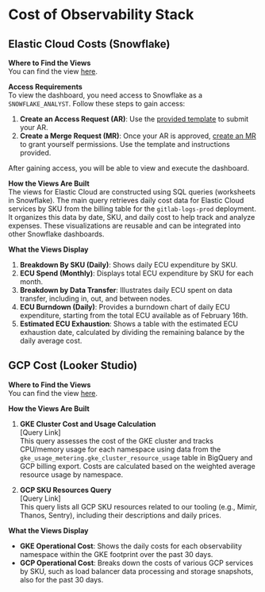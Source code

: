# Cost of Observability Stack

## Elastic Cloud Costs (Snowflake)

**Where to Find the Views**  
You can find the view [here](https://app.snowflake.com/ys68254/gitlab/#/elasticcloud-cost-breakdown-dPmMm74OV).

**Access Requirements**  
To view the dashboard, you need access to Snowflake as a `SNOWFLAKE_ANALYST`. Follow these steps to gain access:

1. **Create an Access Request (AR)**: Use the [provided template](https://gitlab.com/gitlab-com/team-member-epics/access-requests/-/issues/30250) to submit your AR.
2. **Create a Merge Request (MR)**: Once your AR is approved, [create an MR](https://gitlab.com/gitlab-data/analytics/-/merge_requests/10402/diffs) to grant yourself permissions. Use the template and instructions provided.

After gaining access, you will be able to view and execute the dashboard.

**How the Views Are Built**  
The views for Elastic Cloud are constructed using SQL queries (worksheets in Snowflake). The main query retrieves daily cost data for Elastic Cloud services by SKU from the billing table for the `gitlab-logs-prod` deployment. It organizes this data by date, SKU, and daily cost to help track and analyze expenses. These visualizations are reusable and can be integrated into other Snowflake dashboards.

**What the Views Display**

1. **Breakdown By SKU (Daily)**: Shows daily ECU expenditure by SKU.
2. **ECU Spend (Monthly)**: Displays total ECU expenditure by SKU for each month.
3. **Breakdown by Data Transfer**: Illustrates daily ECU spent on data transfer, including in, out, and between nodes.
4. **ECU Burndown (Daily)**: Provides a burndown chart of daily ECU expenditure, starting from the total ECU available as of February 16th.
5. **Estimated ECU Exhaustion**: Shows a table with the estimated ECU exhaustion date, calculated by dividing the remaining balance by the daily average cost.

## GCP Cost (Looker Studio)

**Where to Find the Views**  
You can find the view [here](https://lookerstudio.google.com/s/kJQfeVRUsdM).

**How the Views Are Built**

1. **GKE Cluster Cost and Usage Calculation**  
   [Query Link]  
   This query assesses the cost of the GKE cluster and tracks CPU/memory usage for each namespace using data from the `gke_usage_metering.gke_cluster_resource_usage` table in BigQuery and GCP billing export. Costs are calculated based on the weighted average resource usage by namespace.

2. **GCP SKU Resources Query**  
   [Query Link]  
   This query lists all GCP SKU resources related to our tooling (e.g., Mimir, Thanos, Sentry), including their descriptions and daily prices.

**What the Views Display**

- **GKE Operational Cost**: Shows the daily costs for each observability namespace within the GKE footprint over the past 30 days.
- **GCP Operational Cost**: Breaks down the costs of various GCP services by SKU, such as load balancer data processing and storage snapshots, also for the past 30 days.